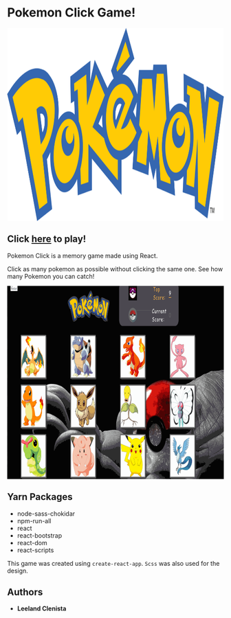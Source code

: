 # Pokemon Click Game!

<img align="center" width="650" height="450"
     title="pokemon logo" src="./Pokemonreadmelogo.svg">

## Click [here](https://protected-plateau-36560.herokuapp.com/) to play!




Pokemon Click is a memory game made using React. 

Click as many pokemon as possible without clicking the same one. See how many Pokemon you can catch!

<img align="center" width="654" height="450"
     title="pokemon game" src="./pokemongame.gif">

## Yarn Packages
* node-sass-chokidar
* npm-run-all
* react
* react-bootstrap
* react-dom
* react-scripts

This game was created using `create-react-app`.
`Scss` was also used for the design.

## Authors

* **Leeland Clenista**
